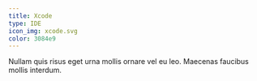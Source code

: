 ```yaml
---
title: Xcode
type: IDE
icon_img: xcode.svg
color: 3084e9
---
```


Nullam quis risus eget urna mollis ornare vel eu leo. Maecenas faucibus mollis interdum.

